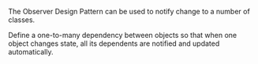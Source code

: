 The Observer Design Pattern can be used to notify change to a number of classes.

Define a one-to-many dependency between objects so that when one object changes state, 
all its dependents are notified and updated automatically.